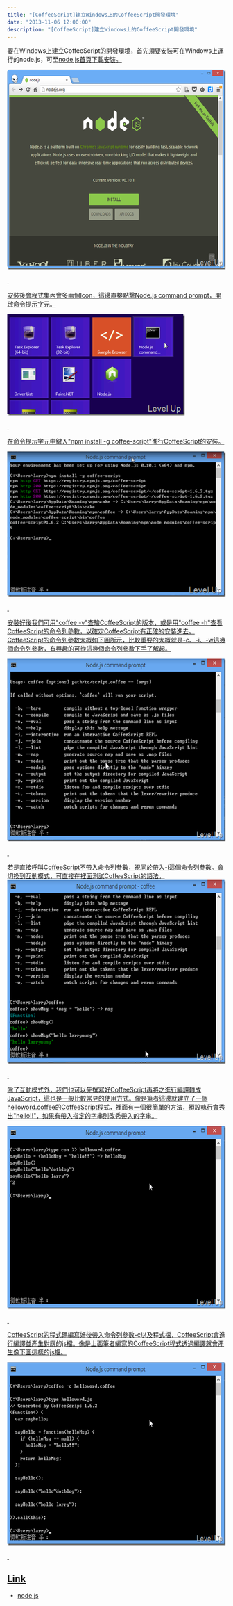 ```yaml
---
title: "[CoffeeScript]建立Windows上的CoffeeScript開發環境"
date: "2013-11-06 12:00:00"
description: "[CoffeeScript]建立Windows上的CoffeeScript開發環境"
---
```


<p>
	要在Windows上建立CoffeeScript的開發環境，首先須要安裝可在Windows上運行的node.js</a>，可至<a href="http://nodejs.org/" target="_blank">node.js首頁下載安裝。</p>
<p>
	<img alt="image" border="0" height="461" src="\images\posts\dae8a8f2-99a2-4198-a927-efc6766075d0\image_thumb_7.png" style="border-top: 0px; border-right: 0px; border-bottom: 0px; border-left: 0px" width="644" /></p>
<p>
	 </p>
<p>
	安裝後會程式集內會多兩個Icon，這邊直接點擊Node.js command prompt，開啟命令提示字元。</p>
<p>
	<img alt="image" border="0" height="234" src="\images\posts\dae8a8f2-99a2-4198-a927-efc6766075d0\image_thumb_1.png" style="border-top: 0px; border-right: 0px; border-bottom: 0px; border-left: 0px" width="410" /></p>
<p>
	 </p>
<p>
	在命令提示字元中鍵入"npm install -g coffee-script"進行CoffeeScript的安裝。</p>
<p>
	<img alt="image" border="0" height="335" src="\images\posts\dae8a8f2-99a2-4198-a927-efc6766075d0\image_thumb_2.png" style="border-top: 0px; border-right: 0px; border-bottom: 0px; border-left: 0px" width="508" /></p>
<p>
	 </p>
<p>
	安裝好後我們可用"coffee -v"查驗CoffeeScript的版本，或是用"coffee -h"查看CoffeeScript的命令列參數，以確定CoffeeScript有正確的安裝進去。CoffeeScript的命令列參數大概如下圖所示，比較重要的大概就是-c、-i、-w這幾個命令列參數，有興趣的可從這幾個命令列參數下手了解起。</p>
<p>
	<img alt="image" border="0" height="421" src="\images\posts\dae8a8f2-99a2-4198-a927-efc6766075d0\image_thumb_5.png" style="border-top: 0px; border-right: 0px; border-bottom: 0px; border-left: 0px" width="644" /></p>
<p>
	 </p>
<p>
	若是直接呼叫CoffeeScript不帶入命令列參數，視同於帶入-i這個命令列參數。會切換到互動模式，可直接在裡面測試CoffeeScript的語法。<img alt="image" border="0" height="424" src="\images\posts\dae8a8f2-99a2-4198-a927-efc6766075d0\image_thumb_6.png" style="border-top: 0px; border-right: 0px; border-bottom: 0px; border-left: 0px" width="644" /></p>
<p>
	 </p>
<p>
	除了互動模式外，我們也可以先撰寫好CoffeeScript再將之進行編譯轉成JavaScript，這也是一般比較常見的使用方式。像是筆者這邊就建立了一個helloword.coffee的CoffeeScript程式，裡面有一個很簡單的方法，預設執行會秀出"hello!!"，如果有帶入指定的字串則改秀帶入的字串。</p>
<p>
	<img alt="image" border="0" height="422" src="\images\posts\dae8a8f2-99a2-4198-a927-efc6766075d0\image_thumb_3.png" style="border-top: 0px; border-right: 0px; border-bottom: 0px; border-left: 0px" width="644" /></p>
<p>
	 </p>
<p>
	CoffeeScript的程式碼編寫好後帶入命令列參數-c以及程式檔，CoffeeScript會進行編譯並產生對應的js檔。像是上面筆者編寫的CoffeeScript程式透過編譯就會產生像下圖這樣的js檔。</p>
<p>
	<img alt="image" border="0" height="422" src="\images\posts\dae8a8f2-99a2-4198-a927-efc6766075d0\image_thumb_4.png" style="border-top: 0px; border-right: 0px; border-bottom: 0px; border-left: 0px" width="644" /></p>
<p>
	 </p>
<h2>
	Link</h2>
<ul>
	<li>
		node.js</li>
</ul>
